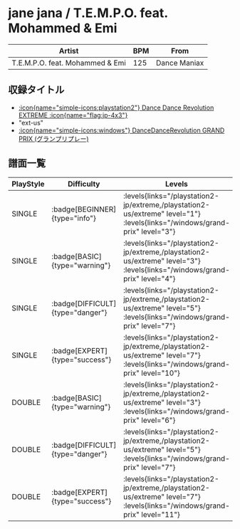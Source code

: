 # jane jana / T.E.M.P.O. feat. Mohammed & Emi

|Artist|BPM|From|
|------|---|----|
|T.E.M.P.O. feat. Mohammed & Emi|125|Dance Maniax|

## 収録タイトル

- [:icon{name="simple-icons:playstation2"} Dance Dance Revolution EXTREME :icon{name="flag:jp-4x3"}](/playstation2-jp/extreme)
- "ext-us"
- [:icon{name="simple-icons:windows"} DanceDanceRevolution GRAND PRIX (グランプリプレー)](/windows/grand-prix)

## 譜面一覧

|PlayStyle|Difficulty|Levels|Notes|Movie|
|---------|----------|------|-----|-----|
|SINGLE| :badge[BEGINNER]{type="info"}| :levels{links="/playstation2-jp/extreme,/playstation2-us/extreme" level="1"} :levels{links="/windows/grand-prix" level="3"}|77/0||
|SINGLE| :badge[BASIC]{type="warning"}| :levels{links="/playstation2-jp/extreme,/playstation2-us/extreme" level="3"} :levels{links="/windows/grand-prix" level="4"}|157/0||
|SINGLE| :badge[DIFFICULT]{type="danger"}| :levels{links="/playstation2-jp/extreme,/playstation2-us/extreme" level="5"} :levels{links="/windows/grand-prix" level="7"}|178/0||
|SINGLE| :badge[EXPERT]{type="success"}| :levels{links="/playstation2-jp/extreme,/playstation2-us/extreme" level="7"} :levels{links="/windows/grand-prix" level="10"}|303/0||
|DOUBLE| :badge[BASIC]{type="warning"}| :levels{links="/playstation2-jp/extreme,/playstation2-us/extreme" level="3"} :levels{links="/windows/grand-prix" level="6"}|161/0||
|DOUBLE| :badge[DIFFICULT]{type="danger"}| :levels{links="/playstation2-jp/extreme,/playstation2-us/extreme" level="5"} :levels{links="/windows/grand-prix" level="7"}|173/0||
|DOUBLE| :badge[EXPERT]{type="success"}| :levels{links="/playstation2-jp/extreme,/playstation2-us/extreme" level="7"} :levels{links="/windows/grand-prix" level="11"}|305/0||
